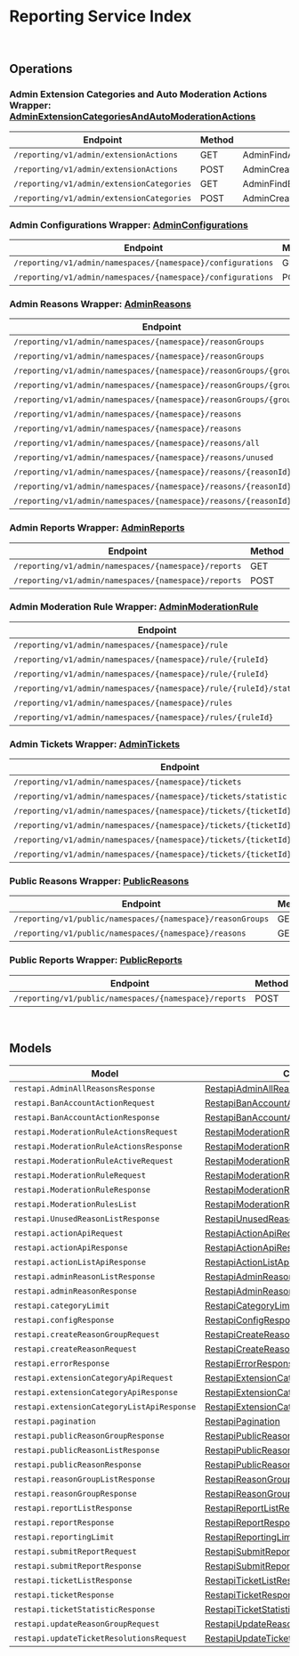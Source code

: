# Reporting Service Index

&nbsp;

## Operations

### Admin Extension Categories and Auto Moderation Actions Wrapper:  [AdminExtensionCategoriesAndAutoModerationActions](../../src/main/java/net/accelbyte/sdk/api/reporting/wrappers/AdminExtensionCategoriesAndAutoModerationActions.java)
| Endpoint | Method | ID | Class | Example |
|---|---|---|---|---|
| `/reporting/v1/admin/extensionActions` | GET | AdminFindActionList | [AdminFindActionList](../../src/main/java/net/accelbyte/sdk/api/reporting/operations/admin_extension_categories_and_auto_moderation_actions/AdminFindActionList.java) | [AdminFindActionList](../../samples/cli/src/main/java/net/accelbyte/sdk/cli/api/reporting/admin_extension_categories_and_auto_moderation_actions/AdminFindActionList.java) |
| `/reporting/v1/admin/extensionActions` | POST | AdminCreateModAction | [AdminCreateModAction](../../src/main/java/net/accelbyte/sdk/api/reporting/operations/admin_extension_categories_and_auto_moderation_actions/AdminCreateModAction.java) | [AdminCreateModAction](../../samples/cli/src/main/java/net/accelbyte/sdk/cli/api/reporting/admin_extension_categories_and_auto_moderation_actions/AdminCreateModAction.java) |
| `/reporting/v1/admin/extensionCategories` | GET | AdminFindExtensionCategoryList | [AdminFindExtensionCategoryList](../../src/main/java/net/accelbyte/sdk/api/reporting/operations/admin_extension_categories_and_auto_moderation_actions/AdminFindExtensionCategoryList.java) | [AdminFindExtensionCategoryList](../../samples/cli/src/main/java/net/accelbyte/sdk/cli/api/reporting/admin_extension_categories_and_auto_moderation_actions/AdminFindExtensionCategoryList.java) |
| `/reporting/v1/admin/extensionCategories` | POST | AdminCreateExtensionCategory | [AdminCreateExtensionCategory](../../src/main/java/net/accelbyte/sdk/api/reporting/operations/admin_extension_categories_and_auto_moderation_actions/AdminCreateExtensionCategory.java) | [AdminCreateExtensionCategory](../../samples/cli/src/main/java/net/accelbyte/sdk/cli/api/reporting/admin_extension_categories_and_auto_moderation_actions/AdminCreateExtensionCategory.java) |

### Admin Configurations Wrapper:  [AdminConfigurations](../../src/main/java/net/accelbyte/sdk/api/reporting/wrappers/AdminConfigurations.java)
| Endpoint | Method | ID | Class | Example |
|---|---|---|---|---|
| `/reporting/v1/admin/namespaces/{namespace}/configurations` | GET | Get | [Get](../../src/main/java/net/accelbyte/sdk/api/reporting/operations/admin_configurations/Get.java) | [Get](../../samples/cli/src/main/java/net/accelbyte/sdk/cli/api/reporting/admin_configurations/Get.java) |
| `/reporting/v1/admin/namespaces/{namespace}/configurations` | POST | Upsert | [Upsert](../../src/main/java/net/accelbyte/sdk/api/reporting/operations/admin_configurations/Upsert.java) | [Upsert](../../samples/cli/src/main/java/net/accelbyte/sdk/cli/api/reporting/admin_configurations/Upsert.java) |

### Admin Reasons Wrapper:  [AdminReasons](../../src/main/java/net/accelbyte/sdk/api/reporting/wrappers/AdminReasons.java)
| Endpoint | Method | ID | Class | Example |
|---|---|---|---|---|
| `/reporting/v1/admin/namespaces/{namespace}/reasonGroups` | GET | AdminListReasonGroups | [AdminListReasonGroups](../../src/main/java/net/accelbyte/sdk/api/reporting/operations/admin_reasons/AdminListReasonGroups.java) | [AdminListReasonGroups](../../samples/cli/src/main/java/net/accelbyte/sdk/cli/api/reporting/admin_reasons/AdminListReasonGroups.java) |
| `/reporting/v1/admin/namespaces/{namespace}/reasonGroups` | POST | CreateReasonGroup | [CreateReasonGroup](../../src/main/java/net/accelbyte/sdk/api/reporting/operations/admin_reasons/CreateReasonGroup.java) | [CreateReasonGroup](../../samples/cli/src/main/java/net/accelbyte/sdk/cli/api/reporting/admin_reasons/CreateReasonGroup.java) |
| `/reporting/v1/admin/namespaces/{namespace}/reasonGroups/{groupId}` | GET | GetReasonGroup | [GetReasonGroup](../../src/main/java/net/accelbyte/sdk/api/reporting/operations/admin_reasons/GetReasonGroup.java) | [GetReasonGroup](../../samples/cli/src/main/java/net/accelbyte/sdk/cli/api/reporting/admin_reasons/GetReasonGroup.java) |
| `/reporting/v1/admin/namespaces/{namespace}/reasonGroups/{groupId}` | DELETE | DeleteReasonGroup | [DeleteReasonGroup](../../src/main/java/net/accelbyte/sdk/api/reporting/operations/admin_reasons/DeleteReasonGroup.java) | [DeleteReasonGroup](../../samples/cli/src/main/java/net/accelbyte/sdk/cli/api/reporting/admin_reasons/DeleteReasonGroup.java) |
| `/reporting/v1/admin/namespaces/{namespace}/reasonGroups/{groupId}` | PATCH | UpdateReasonGroup | [UpdateReasonGroup](../../src/main/java/net/accelbyte/sdk/api/reporting/operations/admin_reasons/UpdateReasonGroup.java) | [UpdateReasonGroup](../../samples/cli/src/main/java/net/accelbyte/sdk/cli/api/reporting/admin_reasons/UpdateReasonGroup.java) |
| `/reporting/v1/admin/namespaces/{namespace}/reasons` | GET | AdminGetReasons | [AdminGetReasons](../../src/main/java/net/accelbyte/sdk/api/reporting/operations/admin_reasons/AdminGetReasons.java) | [AdminGetReasons](../../samples/cli/src/main/java/net/accelbyte/sdk/cli/api/reporting/admin_reasons/AdminGetReasons.java) |
| `/reporting/v1/admin/namespaces/{namespace}/reasons` | POST | CreateReason | [CreateReason](../../src/main/java/net/accelbyte/sdk/api/reporting/operations/admin_reasons/CreateReason.java) | [CreateReason](../../samples/cli/src/main/java/net/accelbyte/sdk/cli/api/reporting/admin_reasons/CreateReason.java) |
| `/reporting/v1/admin/namespaces/{namespace}/reasons/all` | GET | AdminGetAllReasons | [AdminGetAllReasons](../../src/main/java/net/accelbyte/sdk/api/reporting/operations/admin_reasons/AdminGetAllReasons.java) | [AdminGetAllReasons](../../samples/cli/src/main/java/net/accelbyte/sdk/cli/api/reporting/admin_reasons/AdminGetAllReasons.java) |
| `/reporting/v1/admin/namespaces/{namespace}/reasons/unused` | GET | AdminGetUnusedReasons | [AdminGetUnusedReasons](../../src/main/java/net/accelbyte/sdk/api/reporting/operations/admin_reasons/AdminGetUnusedReasons.java) | [AdminGetUnusedReasons](../../samples/cli/src/main/java/net/accelbyte/sdk/cli/api/reporting/admin_reasons/AdminGetUnusedReasons.java) |
| `/reporting/v1/admin/namespaces/{namespace}/reasons/{reasonId}` | GET | AdminGetReason | [AdminGetReason](../../src/main/java/net/accelbyte/sdk/api/reporting/operations/admin_reasons/AdminGetReason.java) | [AdminGetReason](../../samples/cli/src/main/java/net/accelbyte/sdk/cli/api/reporting/admin_reasons/AdminGetReason.java) |
| `/reporting/v1/admin/namespaces/{namespace}/reasons/{reasonId}` | DELETE | DeleteReason | [DeleteReason](../../src/main/java/net/accelbyte/sdk/api/reporting/operations/admin_reasons/DeleteReason.java) | [DeleteReason](../../samples/cli/src/main/java/net/accelbyte/sdk/cli/api/reporting/admin_reasons/DeleteReason.java) |
| `/reporting/v1/admin/namespaces/{namespace}/reasons/{reasonId}` | PATCH | UpdateReason | [UpdateReason](../../src/main/java/net/accelbyte/sdk/api/reporting/operations/admin_reasons/UpdateReason.java) | [UpdateReason](../../samples/cli/src/main/java/net/accelbyte/sdk/cli/api/reporting/admin_reasons/UpdateReason.java) |

### Admin Reports Wrapper:  [AdminReports](../../src/main/java/net/accelbyte/sdk/api/reporting/wrappers/AdminReports.java)
| Endpoint | Method | ID | Class | Example |
|---|---|---|---|---|
| `/reporting/v1/admin/namespaces/{namespace}/reports` | GET | ListReports | [ListReports](../../src/main/java/net/accelbyte/sdk/api/reporting/operations/admin_reports/ListReports.java) | [ListReports](../../samples/cli/src/main/java/net/accelbyte/sdk/cli/api/reporting/admin_reports/ListReports.java) |
| `/reporting/v1/admin/namespaces/{namespace}/reports` | POST | AdminSubmitReport | [AdminSubmitReport](../../src/main/java/net/accelbyte/sdk/api/reporting/operations/admin_reports/AdminSubmitReport.java) | [AdminSubmitReport](../../samples/cli/src/main/java/net/accelbyte/sdk/cli/api/reporting/admin_reports/AdminSubmitReport.java) |

### Admin Moderation Rule Wrapper:  [AdminModerationRule](../../src/main/java/net/accelbyte/sdk/api/reporting/wrappers/AdminModerationRule.java)
| Endpoint | Method | ID | Class | Example |
|---|---|---|---|---|
| `/reporting/v1/admin/namespaces/{namespace}/rule` | POST | CreateModerationRule | [CreateModerationRule](../../src/main/java/net/accelbyte/sdk/api/reporting/operations/admin_moderation_rule/CreateModerationRule.java) | [CreateModerationRule](../../samples/cli/src/main/java/net/accelbyte/sdk/cli/api/reporting/admin_moderation_rule/CreateModerationRule.java) |
| `/reporting/v1/admin/namespaces/{namespace}/rule/{ruleId}` | PUT | UpdateModerationRule | [UpdateModerationRule](../../src/main/java/net/accelbyte/sdk/api/reporting/operations/admin_moderation_rule/UpdateModerationRule.java) | [UpdateModerationRule](../../samples/cli/src/main/java/net/accelbyte/sdk/cli/api/reporting/admin_moderation_rule/UpdateModerationRule.java) |
| `/reporting/v1/admin/namespaces/{namespace}/rule/{ruleId}` | DELETE | DeleteModerationRule | [DeleteModerationRule](../../src/main/java/net/accelbyte/sdk/api/reporting/operations/admin_moderation_rule/DeleteModerationRule.java) | [DeleteModerationRule](../../samples/cli/src/main/java/net/accelbyte/sdk/cli/api/reporting/admin_moderation_rule/DeleteModerationRule.java) |
| `/reporting/v1/admin/namespaces/{namespace}/rule/{ruleId}/status` | PUT | UpdateModerationRuleStatus | [UpdateModerationRuleStatus](../../src/main/java/net/accelbyte/sdk/api/reporting/operations/admin_moderation_rule/UpdateModerationRuleStatus.java) | [UpdateModerationRuleStatus](../../samples/cli/src/main/java/net/accelbyte/sdk/cli/api/reporting/admin_moderation_rule/UpdateModerationRuleStatus.java) |
| `/reporting/v1/admin/namespaces/{namespace}/rules` | GET | GetModerationRules | [GetModerationRules](../../src/main/java/net/accelbyte/sdk/api/reporting/operations/admin_moderation_rule/GetModerationRules.java) | [GetModerationRules](../../samples/cli/src/main/java/net/accelbyte/sdk/cli/api/reporting/admin_moderation_rule/GetModerationRules.java) |
| `/reporting/v1/admin/namespaces/{namespace}/rules/{ruleId}` | GET | GetModerationRuleDetails | [GetModerationRuleDetails](../../src/main/java/net/accelbyte/sdk/api/reporting/operations/admin_moderation_rule/GetModerationRuleDetails.java) | [GetModerationRuleDetails](../../samples/cli/src/main/java/net/accelbyte/sdk/cli/api/reporting/admin_moderation_rule/GetModerationRuleDetails.java) |

### Admin Tickets Wrapper:  [AdminTickets](../../src/main/java/net/accelbyte/sdk/api/reporting/wrappers/AdminTickets.java)
| Endpoint | Method | ID | Class | Example |
|---|---|---|---|---|
| `/reporting/v1/admin/namespaces/{namespace}/tickets` | GET | ListTickets | [ListTickets](../../src/main/java/net/accelbyte/sdk/api/reporting/operations/admin_tickets/ListTickets.java) | [ListTickets](../../samples/cli/src/main/java/net/accelbyte/sdk/cli/api/reporting/admin_tickets/ListTickets.java) |
| `/reporting/v1/admin/namespaces/{namespace}/tickets/statistic` | GET | TicketStatistic | [TicketStatistic](../../src/main/java/net/accelbyte/sdk/api/reporting/operations/admin_tickets/TicketStatistic.java) | [TicketStatistic](../../samples/cli/src/main/java/net/accelbyte/sdk/cli/api/reporting/admin_tickets/TicketStatistic.java) |
| `/reporting/v1/admin/namespaces/{namespace}/tickets/{ticketId}` | GET | GetTicketDetail | [GetTicketDetail](../../src/main/java/net/accelbyte/sdk/api/reporting/operations/admin_tickets/GetTicketDetail.java) | [GetTicketDetail](../../samples/cli/src/main/java/net/accelbyte/sdk/cli/api/reporting/admin_tickets/GetTicketDetail.java) |
| `/reporting/v1/admin/namespaces/{namespace}/tickets/{ticketId}` | DELETE | DeleteTicket | [DeleteTicket](../../src/main/java/net/accelbyte/sdk/api/reporting/operations/admin_tickets/DeleteTicket.java) | [DeleteTicket](../../samples/cli/src/main/java/net/accelbyte/sdk/cli/api/reporting/admin_tickets/DeleteTicket.java) |
| `/reporting/v1/admin/namespaces/{namespace}/tickets/{ticketId}/reports` | GET | GetReportsByTicket | [GetReportsByTicket](../../src/main/java/net/accelbyte/sdk/api/reporting/operations/admin_tickets/GetReportsByTicket.java) | [GetReportsByTicket](../../samples/cli/src/main/java/net/accelbyte/sdk/cli/api/reporting/admin_tickets/GetReportsByTicket.java) |
| `/reporting/v1/admin/namespaces/{namespace}/tickets/{ticketId}/resolutions` | POST | UpdateTicketResolutions | [UpdateTicketResolutions](../../src/main/java/net/accelbyte/sdk/api/reporting/operations/admin_tickets/UpdateTicketResolutions.java) | [UpdateTicketResolutions](../../samples/cli/src/main/java/net/accelbyte/sdk/cli/api/reporting/admin_tickets/UpdateTicketResolutions.java) |

### Public Reasons Wrapper:  [PublicReasons](../../src/main/java/net/accelbyte/sdk/api/reporting/wrappers/PublicReasons.java)
| Endpoint | Method | ID | Class | Example |
|---|---|---|---|---|
| `/reporting/v1/public/namespaces/{namespace}/reasonGroups` | GET | PublicListReasonGroups | [PublicListReasonGroups](../../src/main/java/net/accelbyte/sdk/api/reporting/operations/public_reasons/PublicListReasonGroups.java) | [PublicListReasonGroups](../../samples/cli/src/main/java/net/accelbyte/sdk/cli/api/reporting/public_reasons/PublicListReasonGroups.java) |
| `/reporting/v1/public/namespaces/{namespace}/reasons` | GET | PublicGetReasons | [PublicGetReasons](../../src/main/java/net/accelbyte/sdk/api/reporting/operations/public_reasons/PublicGetReasons.java) | [PublicGetReasons](../../samples/cli/src/main/java/net/accelbyte/sdk/cli/api/reporting/public_reasons/PublicGetReasons.java) |

### Public Reports Wrapper:  [PublicReports](../../src/main/java/net/accelbyte/sdk/api/reporting/wrappers/PublicReports.java)
| Endpoint | Method | ID | Class | Example |
|---|---|---|---|---|
| `/reporting/v1/public/namespaces/{namespace}/reports` | POST | SubmitReport | [SubmitReport](../../src/main/java/net/accelbyte/sdk/api/reporting/operations/public_reports/SubmitReport.java) | [SubmitReport](../../samples/cli/src/main/java/net/accelbyte/sdk/cli/api/reporting/public_reports/SubmitReport.java) |


&nbsp;

## Models

| Model | Class |
|---|---|
| `restapi.AdminAllReasonsResponse` | [RestapiAdminAllReasonsResponse](../../src/main/java/net/accelbyte/sdk/api/reporting/models/RestapiAdminAllReasonsResponse.java) |
| `restapi.BanAccountActionRequest` | [RestapiBanAccountActionRequest](../../src/main/java/net/accelbyte/sdk/api/reporting/models/RestapiBanAccountActionRequest.java) |
| `restapi.BanAccountActionResponse` | [RestapiBanAccountActionResponse](../../src/main/java/net/accelbyte/sdk/api/reporting/models/RestapiBanAccountActionResponse.java) |
| `restapi.ModerationRuleActionsRequest` | [RestapiModerationRuleActionsRequest](../../src/main/java/net/accelbyte/sdk/api/reporting/models/RestapiModerationRuleActionsRequest.java) |
| `restapi.ModerationRuleActionsResponse` | [RestapiModerationRuleActionsResponse](../../src/main/java/net/accelbyte/sdk/api/reporting/models/RestapiModerationRuleActionsResponse.java) |
| `restapi.ModerationRuleActiveRequest` | [RestapiModerationRuleActiveRequest](../../src/main/java/net/accelbyte/sdk/api/reporting/models/RestapiModerationRuleActiveRequest.java) |
| `restapi.ModerationRuleRequest` | [RestapiModerationRuleRequest](../../src/main/java/net/accelbyte/sdk/api/reporting/models/RestapiModerationRuleRequest.java) |
| `restapi.ModerationRuleResponse` | [RestapiModerationRuleResponse](../../src/main/java/net/accelbyte/sdk/api/reporting/models/RestapiModerationRuleResponse.java) |
| `restapi.ModerationRulesList` | [RestapiModerationRulesList](../../src/main/java/net/accelbyte/sdk/api/reporting/models/RestapiModerationRulesList.java) |
| `restapi.UnusedReasonListResponse` | [RestapiUnusedReasonListResponse](../../src/main/java/net/accelbyte/sdk/api/reporting/models/RestapiUnusedReasonListResponse.java) |
| `restapi.actionApiRequest` | [RestapiActionApiRequest](../../src/main/java/net/accelbyte/sdk/api/reporting/models/RestapiActionApiRequest.java) |
| `restapi.actionApiResponse` | [RestapiActionApiResponse](../../src/main/java/net/accelbyte/sdk/api/reporting/models/RestapiActionApiResponse.java) |
| `restapi.actionListApiResponse` | [RestapiActionListApiResponse](../../src/main/java/net/accelbyte/sdk/api/reporting/models/RestapiActionListApiResponse.java) |
| `restapi.adminReasonListResponse` | [RestapiAdminReasonListResponse](../../src/main/java/net/accelbyte/sdk/api/reporting/models/RestapiAdminReasonListResponse.java) |
| `restapi.adminReasonResponse` | [RestapiAdminReasonResponse](../../src/main/java/net/accelbyte/sdk/api/reporting/models/RestapiAdminReasonResponse.java) |
| `restapi.categoryLimit` | [RestapiCategoryLimit](../../src/main/java/net/accelbyte/sdk/api/reporting/models/RestapiCategoryLimit.java) |
| `restapi.configResponse` | [RestapiConfigResponse](../../src/main/java/net/accelbyte/sdk/api/reporting/models/RestapiConfigResponse.java) |
| `restapi.createReasonGroupRequest` | [RestapiCreateReasonGroupRequest](../../src/main/java/net/accelbyte/sdk/api/reporting/models/RestapiCreateReasonGroupRequest.java) |
| `restapi.createReasonRequest` | [RestapiCreateReasonRequest](../../src/main/java/net/accelbyte/sdk/api/reporting/models/RestapiCreateReasonRequest.java) |
| `restapi.errorResponse` | [RestapiErrorResponse](../../src/main/java/net/accelbyte/sdk/api/reporting/models/RestapiErrorResponse.java) |
| `restapi.extensionCategoryApiRequest` | [RestapiExtensionCategoryApiRequest](../../src/main/java/net/accelbyte/sdk/api/reporting/models/RestapiExtensionCategoryApiRequest.java) |
| `restapi.extensionCategoryApiResponse` | [RestapiExtensionCategoryApiResponse](../../src/main/java/net/accelbyte/sdk/api/reporting/models/RestapiExtensionCategoryApiResponse.java) |
| `restapi.extensionCategoryListApiResponse` | [RestapiExtensionCategoryListApiResponse](../../src/main/java/net/accelbyte/sdk/api/reporting/models/RestapiExtensionCategoryListApiResponse.java) |
| `restapi.pagination` | [RestapiPagination](../../src/main/java/net/accelbyte/sdk/api/reporting/models/RestapiPagination.java) |
| `restapi.publicReasonGroupResponse` | [RestapiPublicReasonGroupResponse](../../src/main/java/net/accelbyte/sdk/api/reporting/models/RestapiPublicReasonGroupResponse.java) |
| `restapi.publicReasonListResponse` | [RestapiPublicReasonListResponse](../../src/main/java/net/accelbyte/sdk/api/reporting/models/RestapiPublicReasonListResponse.java) |
| `restapi.publicReasonResponse` | [RestapiPublicReasonResponse](../../src/main/java/net/accelbyte/sdk/api/reporting/models/RestapiPublicReasonResponse.java) |
| `restapi.reasonGroupListResponse` | [RestapiReasonGroupListResponse](../../src/main/java/net/accelbyte/sdk/api/reporting/models/RestapiReasonGroupListResponse.java) |
| `restapi.reasonGroupResponse` | [RestapiReasonGroupResponse](../../src/main/java/net/accelbyte/sdk/api/reporting/models/RestapiReasonGroupResponse.java) |
| `restapi.reportListResponse` | [RestapiReportListResponse](../../src/main/java/net/accelbyte/sdk/api/reporting/models/RestapiReportListResponse.java) |
| `restapi.reportResponse` | [RestapiReportResponse](../../src/main/java/net/accelbyte/sdk/api/reporting/models/RestapiReportResponse.java) |
| `restapi.reportingLimit` | [RestapiReportingLimit](../../src/main/java/net/accelbyte/sdk/api/reporting/models/RestapiReportingLimit.java) |
| `restapi.submitReportRequest` | [RestapiSubmitReportRequest](../../src/main/java/net/accelbyte/sdk/api/reporting/models/RestapiSubmitReportRequest.java) |
| `restapi.submitReportResponse` | [RestapiSubmitReportResponse](../../src/main/java/net/accelbyte/sdk/api/reporting/models/RestapiSubmitReportResponse.java) |
| `restapi.ticketListResponse` | [RestapiTicketListResponse](../../src/main/java/net/accelbyte/sdk/api/reporting/models/RestapiTicketListResponse.java) |
| `restapi.ticketResponse` | [RestapiTicketResponse](../../src/main/java/net/accelbyte/sdk/api/reporting/models/RestapiTicketResponse.java) |
| `restapi.ticketStatisticResponse` | [RestapiTicketStatisticResponse](../../src/main/java/net/accelbyte/sdk/api/reporting/models/RestapiTicketStatisticResponse.java) |
| `restapi.updateReasonGroupRequest` | [RestapiUpdateReasonGroupRequest](../../src/main/java/net/accelbyte/sdk/api/reporting/models/RestapiUpdateReasonGroupRequest.java) |
| `restapi.updateTicketResolutionsRequest` | [RestapiUpdateTicketResolutionsRequest](../../src/main/java/net/accelbyte/sdk/api/reporting/models/RestapiUpdateTicketResolutionsRequest.java) |
